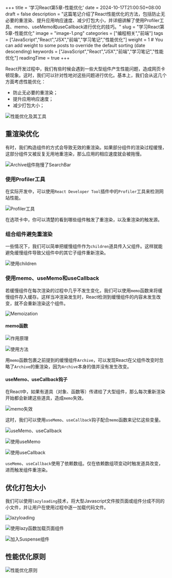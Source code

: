 +++
title = '学习React第5章-性能优化'
date = 2024-10-17T21:00:50+08:00
draft = false
description = "这篇笔记介绍了React性能优化的方法，包括防止无必要的重渲染、提升应用响应速度、减少打包大小，并详细讲解了使用Profiler工具、memo、useMemo和useCallback进行优化的技巧。"
slug = "学习React第5章-性能优化"
image = "image-1.png"
categories = ["编程相关","前端"]
tags = ["JavaScript","React","JSX","前端","学习笔记","性能优化"]
weight = 1       # You can add weight to some posts to override the default sorting (date descending)
keywords = ["JavaScript","React","JSX","前端","学习笔记","性能优化"]
readingTime = true
+++

React开发过程中，我们有些时候会遇到一些大型组件产生性能问题，造成网页卡顿现象。这时，我们可以针对性地对这些问题进行优化。基本上，我们会从这几个方面考虑性能优化：

- 防止无必要的重渲染；
- 提升应用响应速度；
- 减少打包大小；

![性能优化及其工具](image.png)

## 重渲染优化

有时，我们构造组件的方式会导致无效的重渲染。如果部分组件的渲染过程缓慢，这部分组件又被反复无用地重渲染，那么应用的相应速度就会被拖慢。

![Archive组件拖慢了SearchBar](image-2.png)

### 使用Profiler工具

在实际开发中，可以使用`React Developer Tool`插件中的`Profiler`工具来检测网站性能。

![Profiler工具](image-1.png)

在选项卡中，你可以清楚的看到哪些组件触发了重渲染，以及重渲染的触发源。

### 组合组件避免重渲染

一些情况下，我们可以简单把缓慢组件作为`children`道具传入父组件。这样就能避免缓慢组件导致父组件中的其它子组件重新渲染。

![使用children](image-3.png)

### 使用memo、useMemo和useCallback

若缓慢组件在每次渲染的过程中几乎不发生变化，我们可以使用`memo`函数来将缓慢组件存入缓存。这样当冲渲染发生时，React检测到缓慢组件的内容未发生改变，就不会重新渲染这个组件。

![Memoization](image-4.png)

#### memo函数

![作用原理](image-5.png)

![使用方法](image-6.png)

用`memo`函数包裹之前提到的缓慢组件`Archive`，可以发现React在父组件改变时忽略了`Archive`的重渲染，因为`Archive`本身的值并没有发生改变。

#### useMemo、useCallback钩子

在React中，如果有道具（对象、函数等）传递给了大型组件，那么每次重新渲染开始都会新建这些道具，造成`memo`失效。

![memo失效](image-7.png)

这时，我们可以使用`useMemo`、`useCallback`钩子配合`memo`函数来记忆这些变量。

![useMemo、useCallback](image-8.png)

![使用useMemo](image-9.png)

![使用useCallback](image-10.png)

`useMemo`、`useCallback`使用了依赖数组。仅在依赖数组项变动时触发道具改变，进而触发组件重渲染。

## 优化打包大小

我们可以使用`lazyloading`技术，将大型Javascript文件按页面或组件分成不同的小文件，并让用户在使用过程中逐一加载代码文件。

![lazyloading](image-11.png)

![使用lazy函数加载页面组件](image-12.png)

![加入Suspense组件](image-13.png)

## 性能优化原则

![性能优化原则](image-14.png)